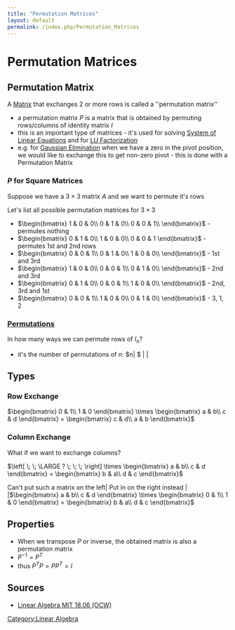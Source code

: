 ```yaml
---
title: "Permutation Matrices"
layout: default
permalink: /index.php/Permutation_Matrices
---
```


# Permutation Matrices

## Permutation Matrix
A [Matrix](Matrix) that exchanges 2 or more rows is called a ''permutation matrix'' 
- a permutation matrix $P$ is a matrix that is obtained by permuting rows/columns of identity matrix $I$
- this is an important type of matrices - it's used for solving [System of Linear Equations](System_of_Linear_Equations) and for [LU Factorization](LU_Factorization)
- e.g. for [Gaussian Elimination](Gaussian_Elimination) when we have a zero in the pivot position, we would like to exchange this to get non-zero pivot - this is done with a Permutation Matrix


### $P$ for Square Matrices
Suppose we have a $3 \times 3$ matrix $A$ and we want to permute it's rows

Let's list all possible permutation matrices for $3 \times 3$
- $\begin{bmatrix}
1 & 0 & 0\\
0 & 1 & 0\\
0 & 0 & 1\\
\end{bmatrix}$ - permutes nothing
- $\begin{bmatrix}
0 & 1 & 0\\
1 & 0 & 0\\
0 & 0 & 1
\end{bmatrix}$ - permutes 1st and 2nd rows
- $\begin{bmatrix}
0 & 0 & 1\\
0 & 1 & 0\\
1 & 0 & 0\\
\end{bmatrix}$ - 1st and 3rd
- $\begin{bmatrix}
1 & 0 & 0\\
0 & 0 & 1\\
0 & 1 & 0\\
\end{bmatrix}$ - 2nd and 3rd
- $\begin{bmatrix}
0 & 1 & 0\\
0 & 0 & 1\\
1 & 0 & 0\\
\end{bmatrix}$ - 2nd, 3rd and 1st
- $\begin{bmatrix}
0 & 0 & 1\\
1 & 0 & 0\\
0 & 1 & 0\\
\end{bmatrix}$ - 3, 1, 2


### [Permutations](Permutations)
In how many ways we can permute rows of $I_n$?
- it's the number of permutations of $n$: $n|  $ | |
## Types
### Row Exchange
$\begin{bmatrix}
0 & 1\\
1 & 0
\end{bmatrix} \times \begin{bmatrix}
a & b\\
c & d
\end{bmatrix} = \begin{bmatrix}
c & d\\
a & b
\end{bmatrix}$


### Column Exchange
What if we want to exchange columns? 

$\left[ \; \; \LARGE ? \; \; \;  \right] \times 
\begin{bmatrix}
a & b\\
c & d
\end{bmatrix} = \begin{bmatrix}
b & a\\
d & c
\end{bmatrix}$


Can't put such a matrix on the left|   Put in on the right instead | |$\begin{bmatrix}
a & b\\
c & d
\end{bmatrix} \times 
\begin{bmatrix}
0 & 1\\
1 & 0
\end{bmatrix}
= \begin{bmatrix}
b & a\\
d & c
\end{bmatrix}$


## Properties
- When we transpose $P$ or inverse, the obtained matrix is also a permutation matrix 
- $P^{-1} = P^T$
- thus $P^T P = P P^T = I$


## Sources
- [Linear Algebra MIT 18.06 (OCW)](Linear_Algebra_MIT_18.06_(OCW))

[Category:Linear Algebra](Category_Linear_Algebra)